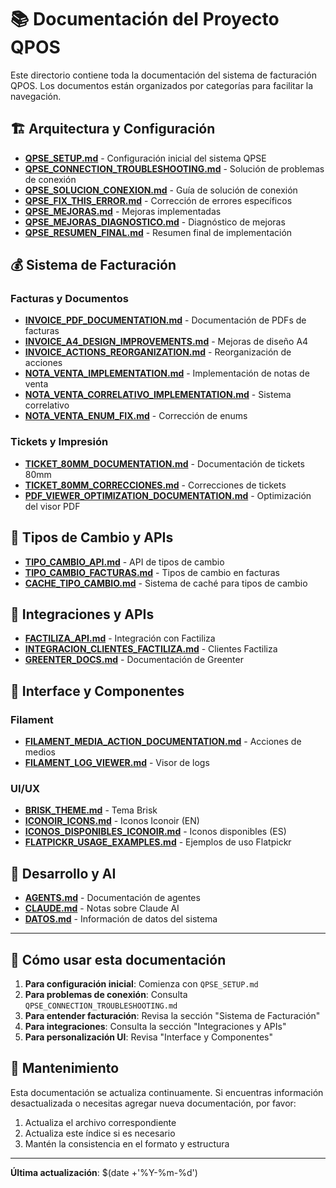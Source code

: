 # 📚 Documentación del Proyecto QPOS

Este directorio contiene toda la documentación del sistema de facturación QPOS. Los documentos están organizados por categorías para facilitar la navegación.

## 🏗️ Arquitectura y Configuración

- [**QPSE_SETUP.md**](./QPSE_SETUP.md) - Configuración inicial del sistema QPSE
- [**QPSE_CONNECTION_TROUBLESHOOTING.md**](./QPSE_CONNECTION_TROUBLESHOOTING.md) - Solución de problemas de conexión
- [**QPSE_SOLUCION_CONEXION.md**](./QPSE_SOLUCION_CONEXION.md) - Guía de solución de conexión
- [**QPSE_FIX_THIS_ERROR.md**](./QPSE_FIX_THIS_ERROR.md) - Corrección de errores específicos
- [**QPSE_MEJORAS.md**](./QPSE_MEJORAS.md) - Mejoras implementadas
- [**QPSE_MEJORAS_DIAGNOSTICO.md**](./QPSE_MEJORAS_DIAGNOSTICO.md) - Diagnóstico de mejoras
- [**QPSE_RESUMEN_FINAL.md**](./QPSE_RESUMEN_FINAL.md) - Resumen final de implementación

## 💰 Sistema de Facturación

### Facturas y Documentos
- [**INVOICE_PDF_DOCUMENTATION.md**](./INVOICE_PDF_DOCUMENTATION.md) - Documentación de PDFs de facturas
- [**INVOICE_A4_DESIGN_IMPROVEMENTS.md**](./INVOICE_A4_DESIGN_IMPROVEMENTS.md) - Mejoras de diseño A4
- [**INVOICE_ACTIONS_REORGANIZATION.md**](./INVOICE_ACTIONS_REORGANIZATION.md) - Reorganización de acciones
- [**NOTA_VENTA_IMPLEMENTATION.md**](./NOTA_VENTA_IMPLEMENTATION.md) - Implementación de notas de venta
- [**NOTA_VENTA_CORRELATIVO_IMPLEMENTATION.md**](./NOTA_VENTA_CORRELATIVO_IMPLEMENTATION.md) - Sistema correlativo
- [**NOTA_VENTA_ENUM_FIX.md**](./NOTA_VENTA_ENUM_FIX.md) - Corrección de enums

### Tickets y Impresión
- [**TICKET_80MM_DOCUMENTATION.md**](./TICKET_80MM_DOCUMENTATION.md) - Documentación de tickets 80mm
- [**TICKET_80MM_CORRECCIONES.md**](./TICKET_80MM_CORRECCIONES.md) - Correcciones de tickets
- [**PDF_VIEWER_OPTIMIZATION_DOCUMENTATION.md**](./PDF_VIEWER_OPTIMIZATION_DOCUMENTATION.md) - Optimización del visor PDF

## 💱 Tipos de Cambio y APIs

- [**TIPO_CAMBIO_API.md**](./TIPO_CAMBIO_API.md) - API de tipos de cambio
- [**TIPO_CAMBIO_FACTURAS.md**](./TIPO_CAMBIO_FACTURAS.md) - Tipos de cambio en facturas
- [**CACHE_TIPO_CAMBIO.md**](./CACHE_TIPO_CAMBIO.md) - Sistema de caché para tipos de cambio

## 🔌 Integraciones y APIs

- [**FACTILIZA_API.md**](./FACTILIZA_API.md) - Integración con Factiliza
- [**INTEGRACION_CLIENTES_FACTILIZA.md**](./INTEGRACION_CLIENTES_FACTILIZA.md) - Clientes Factiliza
- [**GREENTER_DOCS.md**](./GREENTER_DOCS.md) - Documentación de Greenter

## 🎨 Interface y Componentes

### Filament
- [**FILAMENT_MEDIA_ACTION_DOCUMENTATION.md**](./FILAMENT_MEDIA_ACTION_DOCUMENTATION.md) - Acciones de medios
- [**FILAMENT_LOG_VIEWER.md**](./FILAMENT_LOG_VIEWER.md) - Visor de logs

### UI/UX
- [**BRISK_THEME.md**](./BRISK_THEME.md) - Tema Brisk
- [**ICONOIR_ICONS.md**](./ICONOIR_ICONS.md) - Iconos Iconoir (EN)
- [**ICONOS_DISPONIBLES_ICONOIR.md**](./ICONOS_DISPONIBLES_ICONOIR.md) - Iconos disponibles (ES)
- [**FLATPICKR_USAGE_EXAMPLES.md**](./FLATPICKR_USAGE_EXAMPLES.md) - Ejemplos de uso Flatpickr

## 🤖 Desarrollo y AI

- [**AGENTS.md**](./AGENTS.md) - Documentación de agentes
- [**CLAUDE.md**](./CLAUDE.md) - Notas sobre Claude AI
- [**DATOS.md**](./DATOS.md) - Información de datos del sistema

---

## 📖 Cómo usar esta documentación

1. **Para configuración inicial**: Comienza con `QPSE_SETUP.md`
2. **Para problemas de conexión**: Consulta `QPSE_CONNECTION_TROUBLESHOOTING.md`
3. **Para entender facturación**: Revisa la sección "Sistema de Facturación"
4. **Para integraciones**: Consulta la sección "Integraciones y APIs"
5. **Para personalización UI**: Revisa "Interface y Componentes"

## 🔄 Mantenimiento

Esta documentación se actualiza continuamente. Si encuentras información desactualizada o necesitas agregar nueva documentación, por favor:

1. Actualiza el archivo correspondiente
2. Actualiza este índice si es necesario
3. Mantén la consistencia en el formato y estructura

---

**Última actualización**: $(date +'%Y-%m-%d')